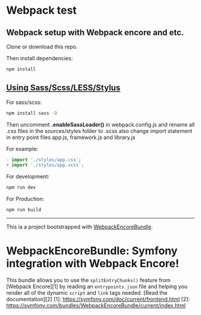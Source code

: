 # Webpack test

## Webpack setup with Webpack encore and etc.

Clone or download this repo.

Then install dependencies:

```bash
npm install
```

## [Using Sass/Scss/LESS/Stylus](https://symfony.com/doc/current/frontend/encore/simple-example.html#using-sass-less-stylus)

For sass/scss:

```bash
npm install sass -D
```

Then uncomment **.enableSassLoader()** in webpack.config.js and rename all .css files in the sources/styles folder to .scss also change import statement in entry point files app.js, framework.js and library.js

For example:

```js
- import './styles/app.css';
+ import './styles/app.scss';
```

For development:

```bash
npm run dev
```

For Production:

```bash
npm run build
```

<hr />

This ia a project bootstrapped with [WebpackEncoreBundle](https://github.com/symfony/webpack-encore-bundle).

WebpackEncoreBundle: Symfony integration with Webpack Encore!
=============================================================
This bundle allows you to use the `splitEntryChunks()` feature
from [Webpack Encore][1] by reading an `entrypoints.json` file
and helping you render all of the dynamic `script` and `link`
tags needed.
[Read the documentation][2]
[1]: https://symfony.com/doc/current/frontend.html
[2]: https://symfony.com/bundles/WebpackEncoreBundle/current/index.html

